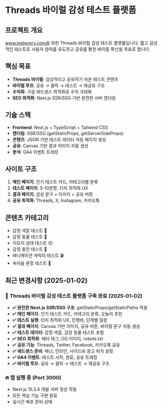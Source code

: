 # Threads 바이럴 감성 테스트 플랫폼

## 프로젝트 개요
www.testevery.com을 위한 Threads 바이럴 감성 테스트 플랫폼입니다. 
짧고 감성적인 테스트로 사용자 참여를 유도하고 공유를 통한 바이럴 확산을 목표로 합니다.

## 핵심 목표
- **Threads 바이럴**: 감성적이고 공유하기 쉬운 테스트 콘텐츠
- **바이럴 루프**: 공유 → 클릭 → 테스트 → 재공유 구조
- **수익화**: 구글 애드센스 최적화로 수익 극대화
- **SEO 최적화**: Next.js SSR/SSG 기반 완전한 서버 렌더링

## 기술 스택
- **Frontend**: Next.js + TypeScript + Tailwind CSS
- **렌더링**: SSR/SSG (getStaticProps, getServerSideProps)
- **콘텐츠**: JSON 기반 테스트 데이터 자동 페이지 생성
- **공유**: Canvas 기반 결과 이미지 자동 생성
- **분석**: GA4 이벤트 트래킹

## 사이트 구조
1. **메인 페이지**: 인기 테스트 카드, 카테고리별 분류
2. **테스트 페이지**: 5-10문항, 터치 최적화 UX
3. **결과 페이지**: 감성 문구 + 이미지 + 공유 버튼
4. **공유 최적화**: Threads, X, Instagram, 카카오톡

## 콘텐츠 카테고리
- 감정 색깔 테스트 🎨
- 감정 동물 테스트 🦊
- 이모지 상태 테스트 😊
- 감정 충전 테스트 🔋
- 애니메이션 캐릭터 테스트 🎬
- 속마음 문장 테스트 💬

## 최근 변경사항 (2025-01-02)

### 🎉 Threads 바이럴 감성 테스트 플랫폼 구축 완료 (2025-01-02)
- **✅ 완전한 Next.js SSR/SSG 구조**: getStaticProps/getStaticPaths 적용
- **✅ 메인 페이지**: 인기 테스트 카드, 카테고리 분류, 오늘의 추천
- **✅ 테스트 실행**: 터치 최적화 UX, 진행바, 단계별 질문
- **✅ 결과 페이지**: Canvas 기반 이미지, 공유 버튼, 바이럴 문구 자동 생성
- **✅ 테스트 데이터**: 감정 색깔, 감정 동물 테스트 포함
- **✅ SEO 최적화**: 메타 태그, OG 이미지, robots.txt
- **✅ 공유 기능**: Threads, Twitter, Facebook, 카카오톡 공유
- **✅ 애드센스 준비**: 배너, 인라인, 사이드바 광고 위치 설정
- **✅ GA4 이벤트**: 테스트 시작, 완료, 공유 트래킹
- **✅ 바이럴 루프**: 공유 → 클릭 → 테스트 → 재공유 구조

### 🔥 앱 실행 중 (Port 3000)
- Next.js 15.3.4 개발 서버 정상 작동
- 모든 핵심 기능 구현 완료
- 실시간 배포 준비 상태